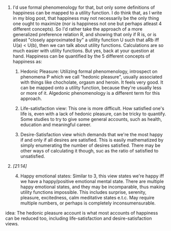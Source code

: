 1. I'd use formal phenomenology for that, but only some definitions of happiness can be mapped to a utility function. I do think that, as I write in my blog post, that happiness may not necessarily be the only thing one ought to maximize (nor is happiness not one but perhaps atleast 4 different concepts). So I'd rather take the approach of a more generalized preference relation R, and showing that only if R is, or is atleast "closely approximated by" a utility function U such that aRb iff U(a) < U(b), then we can talk about utility functions. Calculations are so much easier with utility functions. But yes, back at your question at hand. Happiness can be quantified by the 5 different concepts of happiness as:
    
    1. Hedonic Pleasure: Utilizing formal phenomenology, introspect on phenomena P which we call "hedonic pleasure", usually associated with things like chocholate, orgasm and heroin. It feels very good. It can be mapped onto a utility function, because they're usually less or more of it. Algedonic phenomenology is a different term for this approach.
    
    2. Life-satisfaction view: This one is more difficult. How satisfied one's life is, even with a lack of hedonic pleasure, can be tricky to quantify. Some studies to try to give some general accounts, such as health, education and meaningful career.
    
    3. Desire-Satisfaction view which demands that we're the most happy if and only if all desires are satisfied. This is easily mathematized by simply enumerating the number of desires satisfied. There may be other ways of calculating it though, suc as the ratio of satisfied to unsatisfied.
    
2. _[_21:14_]_
    
    4. Happy emotional states: Similar to 3, this view states we're happy iff we have a happy/positive emotional mental state. There are multiple happy emotional states, and they may be incomparable, thus making utility functions impossible. This includes surprise, serenity, pleasure, excitedness, calm meditative states e.t.c. May require multiple numbers, or perhaps is completely inconsumensurable.




idea: The hedonic pleasure account is what most accounts of happiness can be reduced too, including life-satisfaction and desire-satisfaction views. 

